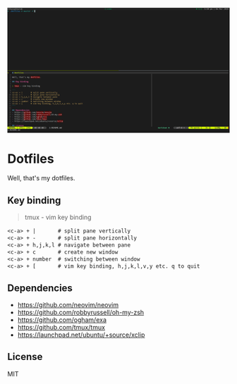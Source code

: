 ![screenshot](https://github.com/sophearak/dotfiles/raw/master/screenshot/screenshot.png)

# Dotfiles

Well, that's my dotfiles.

## Key binding

> tmux - vim key binding

```
<c-a> + |       # split pane vertically
<c-a> + -       # split pane horizontally
<c-a> + h,j,k,l # navigate between pane
<c-a> + c       # create new window
<c-a> + number  # switching between window
<c-a> + [       # vim key binding, h,j,k,l,v,y etc. q to quit
```

## Dependencies
- https://github.com/neovim/neovim
- https://github.com/robbyrussell/oh-my-zsh
- https://github.com/ogham/exa
- https://github.com/tmux/tmux
- https://launchpad.net/ubuntu/+source/xclip

## License

MIT

